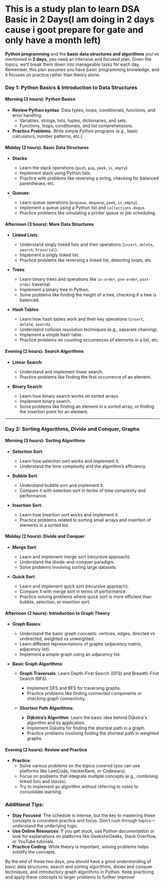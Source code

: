 # This is a study plan to learn DSA Basic in 2 Days(I am doing in 2 days cause i goot prepare for gate and only have a month left)

**Python programming** and the **basic data structures and algorithms** you've mentioned in **2 days**, you need an intensive and focused plan. Given the topics, we’ll break them down into manageable tasks for each day. Remember, this plan assumes you have basic programming knowledge, and it focuses on practice rather than theory alone.

### **Day 1: Python Basics & Introduction to Data Structures**

#### **Morning (3 hours): Python Basics**
- **Review Python syntax**: Data types, loops, conditionals, functions, and error handling.
  - Variables, strings, lists, tuples, dictionaries, and sets.
  - Functions, loops, conditionals, and list comprehensions.
- **Practice Problems**: Write simple Python programs (e.g., basic calculators, number patterns, etc.)

#### **Midday (2 hours): Basic Data Structures**
- **Stacks**:
  - Learn the stack operations (`push`, `pop`, `peek`, `is_empty`).
  - Implement stack using Python lists.
  - Practice with problems like reversing a string, checking for balanced parentheses, etc.

- **Queues**:
  - Learn queue operations (`enqueue`, `dequeue`, `peek`, `is_empty`).
  - Implement a queue using a Python list and `collections.deque`.
  - Practice problems like simulating a printer queue or job scheduling.

#### **Afternoon (3 hours): More Data Structures**
- **Linked Lists**:
  - Understand singly linked lists and their operations (`insert`, `delete`, `search`, `traversal`).
  - Implement a singly linked list.
  - Practice problems like reversing a linked list, detecting loops, etc.

- **Trees**:
  - Learn binary trees and operations like `in-order`, `pre-order`, `post-order` traversal.
  - Implement a binary tree in Python.
  - Solve problems like finding the height of a tree, checking if a tree is balanced.

- **Hash Tables**:
  - Learn how hash tables work and their key operations (`insert`, `delete`, `search`).
  - Understand collision resolution techniques (e.g., separate chaining).
  - Implement a simple hash table.
  - Practice problems on counting occurrences of elements in a list, etc.

#### **Evening (2 hours): Search Algorithms**
- **Linear Search**:
  - Understand and implement linear search.
  - Practice problems like finding the first occurrence of an element.

- **Binary Search**:
  - Learn how binary search works on sorted arrays.
  - Implement binary search.
  - Solve problems like finding an element in a sorted array, or finding the insertion point for an element.

---

### **Day 2: Sorting Algorithms, Divide and Conquer, Graphs**

#### **Morning (3 hours): Sorting Algorithms**
- **Selection Sort**:
  - Learn how selection sort works and implement it.
  - Understand the time complexity and the algorithm’s efficiency.

- **Bubble Sort**:
  - Understand bubble sort and implement it.
  - Compare it with selection sort in terms of time complexity and performance.

- **Insertion Sort**:
  - Learn how insertion sort works and implement it.
  - Practice problems related to sorting small arrays and insertion of elements in a sorted list.

#### **Midday (2 hours): Divide and Conquer**
- **Merge Sort**:
  - Learn and implement merge sort (recursive approach).
  - Understand the divide-and-conquer paradigm.
  - Solve problems involving sorting large datasets.

- **Quick Sort**:
  - Learn and implement quick sort (recursive approach).
  - Compare it with merge sort in terms of performance.
  - Practice solving problems where quick sort is more efficient than bubble, selection, or insertion sort.

#### **Afternoon (2 hours): Introduction to Graph Theory**
- **Graph Basics**:
  - Understand the basic graph concepts: vertices, edges, directed vs undirected, weighted vs unweighted.
  - Learn different representations of graphs (adjacency matrix, adjacency list).
  - Implement a simple graph using an adjacency list.

- **Basic Graph Algorithms**:
  - **Graph Traversals**: Learn Depth-First Search (DFS) and Breadth-First Search (BFS).
    - Implement DFS and BFS for traversing graphs.
    - Practice problems like finding connected components or checking graph connectivity.

  - **Shortest Path Algorithms**:
    - **Dijkstra’s Algorithm**: Learn the basic idea behind Dijkstra's algorithm and its application.
    - Implement Dijkstra for finding the shortest path in a graph.
    - Practice problems involving finding the shortest path in weighted graphs.

#### **Evening (2 hours): Review and Practice**
- **Practice**:
  - Solve various problems on the topics covered (you can use platforms like LeetCode, HackerRank, or Codewars).
  - Focus on problems that integrate multiple concepts (e.g., combining linked lists and stacks).
  - Try to implement an algorithm without referring to notes to consolidate learning.

### **Additional Tips:**
- **Stay Focused**: The schedule is intense, but the key to mastering these concepts is consistent practice and focus. Don’t rush through topics—understand the underlying logic.
- **Use Online Resources**: If you get stuck, use Python documentation or look for explanations on platforms like GeeksforGeeks, Stack Overflow, or YouTube tutorials.
- **Practice Coding**: While theory is important, solving problems helps solidify the concepts.

By the end of these two days, you should have a good understanding of basic data structures, search and sorting algorithms, divide and conquer techniques, and introductory graph algorithms in Python. Keep practicing and apply these concepts to larger problems to further improve!
